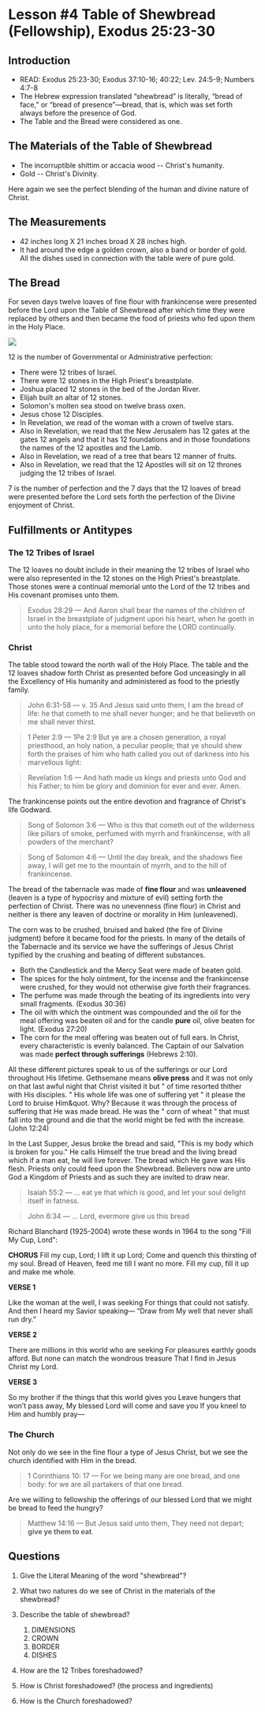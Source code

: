 # Lesson #4 Table of Shewbread (Fellowship), Exodus 25:23-30

## Introduction

- READ: Exodus 25:23-30; Exodus 37:10-16; 40:22; Lev. 24:5-9; Numbers 4:7-8
- The Hebrew expression translated “shewbread” is literally, “bread of face,” or “bread of presence”—bread, that is, which was set forth always before the presence of God.
- The Table and the Bread were considered as one. 

## The Materials of the Table of Shewbread

- The incorruptible shittim or accacia wood -- Christ's humanity. 
- Gold -- Christ's Divinity. 

Here again we see the perfect blending of the human and divine nature of Christ.

## The Measurements

- 42 inches long X 21 inches broad X 28 inches high.
- It had around the edge a golden crown, also a band or border of gold. All the dishes used in connection with the table were of pure gold.

## The Bread

For seven days twelve loaves of fine flour with frankincense were presented before the Lord upon the Table of Shewbread after which time they were replaced by others and then became the food of priests who fed upon them in the Holy Place.

<img src="table-of-shewbread.jpg" />

12 is the number of Governmental or Administrative perfection: 

- There were 12 tribes of Israel.
- There were 12 stones in the High Priest's breastplate.
- Joshua placed 12 stones in the bed of the Jordan River.
- Elijah built an altar of 12 stones.
- Solomon's molten sea stood on twelve brass oxen.
- Jesus chose 12 Disciples.
- In Revelation, we read of the woman with a crown of twelve stars.
- Also in Revelation, we read that the New Jerusalem has 12 gates at the gates 12 angels and that it has 12 foundations and in those foundations the names of the 12 apostles and the Lamb.
- Also in Revelation, we read of a tree that bears 12 manner of fruits.
- Also in Revelation, we read that the 12 Apostles will sit on 12 thrones judging the 12 tribes of Israel.

7 is the number of perfection and the 7 days that the 12 loaves of bread were presented before the Lord sets forth the perfection of the Divine enjoyment of Christ.

## Fulfillments or Antitypes

### The 12 Tribes of Israel

The 12 loaves no doubt include in their meaning the 12 tribes of Israel who were also represented in the 12 stones on the High Priest's breastplate. Those stones were a continual memorial unto the Lord of the 12 tribes and His covenant promises unto them.

> Exodus 28:29 &mdash; And Aaron shall bear the names of the children of Israel in the breastplate of judgment upon his heart, when he goeth in unto the holy place, for a memorial before the LORD continually.

### Christ

The table stood toward the north wall of the Holy Place. The table and the 12 loaves shadow forth Christ as presented before God unceasingly in all the Excellency of His humanity and administered as food to the priestly family.

> John 6:31-58 &mdash; v. 35 And Jesus said unto them, I am the bread of life: he that cometh to me shall never hunger; and he that believeth on me shall never thirst.
<!-- -->
> 1 Peter 2:9 &mdash; 1Pe 2:9 But ye are a chosen generation, a royal priesthood, an holy nation, a peculiar people; that ye should shew forth the praises of him who hath called you out of darkness into his marvellous light:
<!-- -->
> Revelation 1:6 &mdash; And hath made us kings and priests unto God and his Father; to him be glory and dominion for ever and ever. Amen.

The frankincense points out the entire devotion and fragrance of Christ's life Godward.

> Song of Solomon 3:6 &mdash; Who is this that cometh out of the wilderness like pillars of smoke, perfumed with myrrh and frankincense, with all powders of the merchant?
<!-- -->
> Song of Solomon 4:6 &mdash; Until the day break, and the shadows flee away, I will get me to the mountain of myrrh, and to the hill of frankincense. 

The bread of the tabernacle was made of **fine flour** and was **unleavened** (leaven is a type of hypocrisy and mixture of evil) setting forth the perfection of Christ. There was no unevenness (fine flour) in Christ and neither is there any leaven of doctrine or morality in Him (unleavened).

The corn was to be crushed, bruised and baked (the fire of Divine judgment) before it became food for the priests. In many of the details of the Tabernacle and its service we have the sufferings of Jesus Christ typified by the crushing and beating of different substances. 

- Both the Candlestick and the Mercy Seat were made of beaten gold.
- The spices for the holy ointment, for the incense and the frankincense were crushed, for they would not otherwise give forth their fragrances. 
- The perfume was made through the beating of its ingredients into very small fragments. (Exodus 30:36)
- The oil with which the ointment was compounded and the oil for the meal offering was beaten oil and for the candle **pure** oil, olive beaten for light. (Exodus 27:20)
- The corn for the meal offering was beaten out of full ears. In Christ, every characteristic is evenly balanced. The Captain of our Salvation was made **perfect through sufferings** (Hebrews 2:10).

All these different pictures speak to us of the sufferings or our Lord throughout His lifetime. Gethsemane means **olive press** and it was not only on that last awful night that Christ visited it but &quot; of time resorted thither with His disciples. &quot; His whole life was one of suffering yet &quot; it please the Lord to bruise Him&quot. Why?  Because it was through the process of suffering that He was made bread. He was the &quot; corn of wheat &quot; that must fall into the ground and die that the world might be fed with the increase. (John 12:24)

In the Last Supper, Jesus broke the bread and said, &quot;This is my body which is broken for you.&quot; He calls Himself the true bread and the living bread which if a man eat, he will live forever. The bread which He gave was His flesh. Priests only could feed upon the Shewbread. Believers now are unto God a Kingdom of Priests and as such they are invited to draw near.

> Isaiah 55:2 &mdash; &hellip; eat ye that which is good, and let your soul delight itself in fatness.
<!-- -->
> John 6:34 &mdash; &hellip; Lord, evermore give us this bread

Richard Blanchard (1925-2004) wrote these words in 1964 to the song "Fill My Cup, Lord":

**CHORUS**
Fill my cup, Lord; I lift it up Lord;
Come and quench this thirsting of my soul.
Bread of Heaven, feed me till I want no more.
Fill my cup, fill it up and make me whole.

**VERSE 1**

Like the woman at the well, I was seeking
For things that could not satisfy.
And then I heard my Savior speaking—
“Draw from My well that never shall run dry.”

**VERSE 2**

There are millions in this world who are seeking
For pleasures earthly goods afford.
But none can match the wondrous treasure
That I find in Jesus Christ my Lord.

**VERSE 3**

So my brother if the things that this world gives you
Leave hungers that won’t pass away,
My blessed Lord will come and save you
If you kneel to Him and humbly pray—

### The Church

Not only do we see in the fine flour a type of Jesus Christ, but we see the church identified with Him in the bread. 

> 1 Corinthians 10: 17 &mdash; For we being many are one bread, and one body: for we are all partakers of that one bread.

Are we willing to fellowship the offerings of our blessed Lord that we might be bread to feed the hungry?

>  Matthew 14:16 &mdash; But Jesus said unto them, They need not depart; **give ye them to eat**.

## Questions

1. Give the Literal Meaning of the word "shewbread"?

2. What two natures do we see of Christ in the materials of the shewbread?

3. Describe the table of shewbread?
	1. DIMENSIONS
	2. CROWN
	3. BORDER
	4. DISHES

5. How are the 12 Tribes foreshadowed?
6. How is Christ foreshadowed? (the process and ingredients) 
7. How is the Church foreshadowed?
 